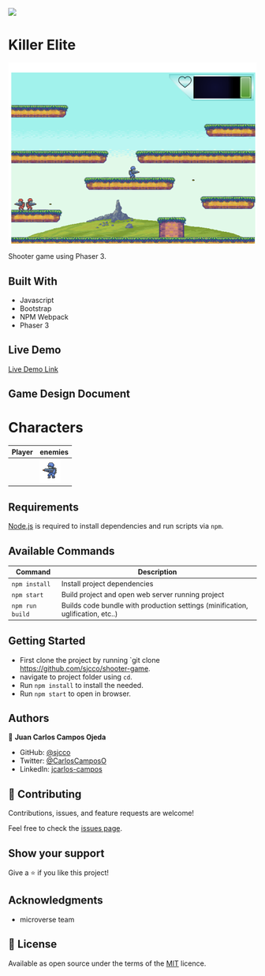 ![](https://img.shields.io/badge/Microverse-blueviolet)

# Killer Elite

![screenshot](./screenshot.png)

Shooter game using Phaser 3.

## Built With

- Javascript
- Bootstrap
- NPM Webpack
- Phaser 3

## Live Demo

[Live Demo Link](https://infallible-shannon-bbd3f2.netlify.app/)

## Game Design Document

# Characters

| Player | enemies |
|--------|---------|
| [](./player_character.png) | ![](./player_character.png) |


## Requirements

[Node.js](https://nodejs.org) is required to install dependencies and run scripts via `npm`.

## Available Commands

| Command | Description |
|---------|-------------|
| `npm install` | Install project dependencies |
| `npm start` | Build project and open web server running project |
| `npm run build` | Builds code bundle with production settings (minification, uglification, etc..) |

## Getting Started

- First clone the project by running `git clone https://github.com/sjcco/shooter-game.
- navigate to project folder using `cd`.
- Run `npm install` to install the needed.
- Run `npm start` to open in browser.

## Authors

👤 **Juan Carlos Campos Ojeda**

- GitHub: [@sjcco](https://github.com/githubhandle)
- Twitter: [@CarlosCamposO](https://twitter.com/twitterhandle)
- LinkedIn: [jcarlos-campos](https://linkedin.com/jcarlos-campos)


## 🤝 Contributing

Contributions, issues, and feature requests are welcome!

Feel free to check the [issues page](http://github.com/sjcco/shooter-game/issues/).

## Show your support

Give a ⭐️ if you like this project!

## Acknowledgments

- microverse team

## 📝 License

Available as open source under the terms of the [MIT](https://opensource.org/licenses/MIT) licence.